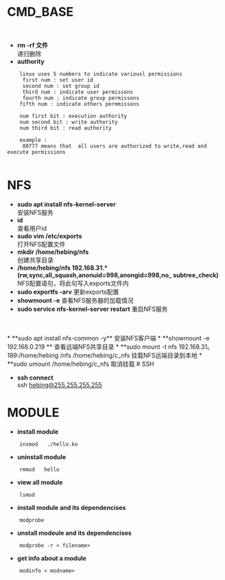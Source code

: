 # CMD_BASE
<br>

* **rm -rf  文件**  
    递归删除
* **authority**
```
    linux uses 5 numbers to indicate variousl permissions 
     first num : set user id
     second num : set group id
     third num : indicate user permissons
     fourth num : indicate group permissons
    fifth num : indicate others permmissons

    num first bit : execution authority
    num second bit : write authority
    num third bit : read authority

    example :
     00777 means that  all users are authorized to write,read and execute permissions
      

```
# NFS

*   **sudo apt install nfs-kernel-server**  
    安装NFS服务
*   **id**  
    查看用户id
* **sudo vim /etc/exports**  
    打开NFS配置文件
*   **mkdir  /home/hebing/nfs**  
    创建共享目录
*   **/home/hebing/nfs 192.168.31.*(rw,sync,all_squash,anonuid=998,anongid=998,no_
subtree_check)**
    NFS配置语句，将此句写入exports文件内
*   **sudo exportfs -arv**
    更新exports配置
*   **showmount -e** 
    查看NFS服务器的加载情况  
* **sudo service nfs-kernel-server restart**
    重启NFS服务
<br>  
<br>    
*  **sudo apt install nfs-common -y**  
    安装NFS客户端
*   **showmount -e 192.168.0.219  **  
    查看远端NFS共享目录  
*   **sudo mount -t nfs 192.168.31。189:/home/hebing /nfs   /home/hebing/c_nfs  
        挂载NFS远端目录到本地 
*   **sudo umount /home/hebing/c_nfs  
        取消挂载
# SSH

* **ssh connect**  
    ssh hebing@255.255.255.255  

# MODULE

* **install module** 
```
    insmod   ./hello.ko
```
* **uninstall module**
```
    rmmod   hello
```
* **view all module**
```
    lsmod
```
* **install module and its dependencises**
```
    modprobe
```  
* **unstall modeule and its dependencises**
```
    modprobe -r < filename>
```
* **get info about  a module**
```
    modinfo < modname>
```
